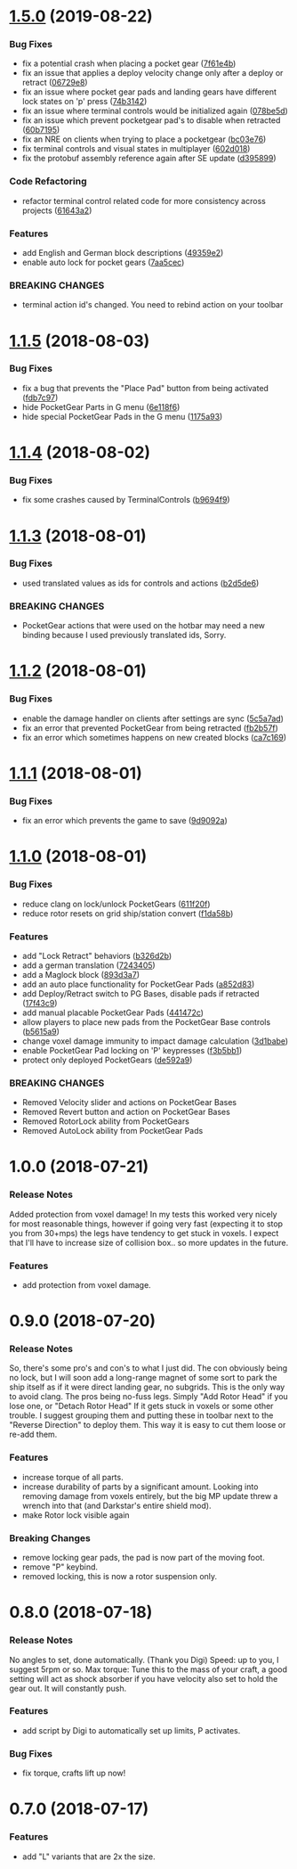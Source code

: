 # [1.5.0](https://github.com/AutoMcDonough/PocketGear/compare/v1.1.5...v1.5.0) (2019-08-22)


### Bug Fixes

* fix a potential crash when placing a pocket gear ([7f61e4b](https://github.com/AutoMcDonough/PocketGear/commit/7f61e4b))
* fix an issue that applies a deploy velocity change only after a deploy or retract ([06729e8](https://github.com/AutoMcDonough/PocketGear/commit/06729e8))
* fix an issue where pocket gear pads and landing gears have different lock states on 'p' press ([74b3142](https://github.com/AutoMcDonough/PocketGear/commit/74b3142))
* fix an issue where terminal controls would be initialized again ([078be5d](https://github.com/AutoMcDonough/PocketGear/commit/078be5d))
* fix an issue which prevent pocketgear pad's to disable when retracted ([60b7195](https://github.com/AutoMcDonough/PocketGear/commit/60b7195))
* fix an NRE on clients when trying to place a pocketgear ([bc03e76](https://github.com/AutoMcDonough/PocketGear/commit/bc03e76))
* fix terminal controls and visual states in multiplayer  ([602d018](https://github.com/AutoMcDonough/PocketGear/commit/602d018))
* fix the protobuf assembly reference again after SE update ([d395899](https://github.com/AutoMcDonough/PocketGear/commit/d395899))


### Code Refactoring

* refactor terminal control related code for more consistency across projects ([61643a2](https://github.com/AutoMcDonough/PocketGear/commit/61643a2))


### Features

* add English and German block descriptions ([49359e2](https://github.com/AutoMcDonough/PocketGear/commit/49359e2))
* enable auto lock for pocket gears ([7aa5cec](https://github.com/AutoMcDonough/PocketGear/commit/7aa5cec))


### BREAKING CHANGES

* terminal action id's changed. You need to rebind action on your toolbar



<a name="1.1.5"></a>
# [1.1.5](https://github.com/AutoMcDonough/PocketGear/compare/v1.1.4...v1.1.5) (2018-08-03)


### Bug Fixes

* fix a bug that prevents the "Place Pad" button from being activated ([fdb7c97](https://github.com/AutoMcDonough/PocketGear/commit/fdb7c97))
* hide PocketGear Parts in G menu ([6e118f6](https://github.com/AutoMcDonough/PocketGear/commit/6e118f6))
* hide special PocketGear Pads in the G menu ([1175a93](https://github.com/AutoMcDonough/PocketGear/commit/1175a93))



<a name="1.1.4"></a>
# [1.1.4](https://github.com/AutoMcDonough/PocketGear/compare/v1.1.3...v1.1.4) (2018-08-02)


### Bug Fixes

* fix some crashes caused by TerminalControls ([b9694f9](https://github.com/AutoMcDonough/PocketGear/commit/b9694f9))



<a name="1.1.3"></a>
# [1.1.3](https://github.com/AutoMcDonough/PocketGear/compare/v1.1.2...v1.1.3) (2018-08-01)


### Bug Fixes

* used translated values as ids for controls and actions ([b2d5de6](https://github.com/AutoMcDonough/PocketGear/commit/b2d5de6))


### BREAKING CHANGES

* PocketGear actions that were used on the hotbar may need a new binding because I used previously translated ids, Sorry.



<a name="1.1.2"></a>
# [1.1.2](https://github.com/AutoMcDonough/PocketGear/compare/v1.1.1...v1.1.2) (2018-08-01)


### Bug Fixes

* enable the damage handler on clients after settings are sync ([5c5a7ad](https://github.com/AutoMcDonough/PocketGear/commit/5c5a7ad))
* fix an error that prevented PocketGear from being retracted ([fb2b57f](https://github.com/AutoMcDonough/PocketGear/commit/fb2b57f))
* fix an error which sometimes happens on new created blocks ([ca7c169](https://github.com/AutoMcDonough/PocketGear/commit/ca7c169))



<a name="1.1.1"></a>
# [1.1.1](https://github.com/AutoMcDonough/PocketGear/compare/v1.1.0...v1.1.1) (2018-08-01)


### Bug Fixes

* fix an error which prevents the game to save ([9d9092a](https://github.com/AutoMcDonough/PocketGear/commit/9d9092a))



<a name="1.1.0"></a>
# [1.1.0](https://github.com/AutoMcDonough/PocketGear/compare/v1.0.0...v1.1.0) (2018-08-01)


### Bug Fixes

* reduce clang on lock/unlock PocketGears ([611f20f](https://github.com/AutoMcDonough/PocketGear/commit/611f20f))
* reduce rotor resets on grid ship/station convert ([f1da58b](https://github.com/AutoMcDonough/PocketGear/commit/f1da58b))


### Features

* add "Lock Retract" behaviors ([b326d2b](https://github.com/AutoMcDonough/PocketGear/commit/b326d2b))
* add a german translation ([7243405](https://github.com/AutoMcDonough/PocketGear/commit/7243405))
* add a Maglock block ([893d3a7](https://github.com/AutoMcDonough/PocketGear/commit/893d3a7))
* add an auto place functionality for PocketGear Pads ([a852d83](https://github.com/AutoMcDonough/PocketGear/commit/a852d83))
* add Deploy/Retract switch to PG Bases, disable pads if retracted ([17f43c9](https://github.com/AutoMcDonough/PocketGear/commit/17f43c9))
* add manual placable PocketGear Pads ([441472c](https://github.com/AutoMcDonough/PocketGear/commit/441472c))
* allow players to place new pads from the PocketGear Base controls ([b5615a9](https://github.com/AutoMcDonough/PocketGear/commit/b5615a9))
* change voxel damage immunity  to impact damage calculation ([3d1babe](https://github.com/AutoMcDonough/PocketGear/commit/3d1babe))
* enable PocketGear Pad locking on 'P' keypresses ([f3b5bb1](https://github.com/AutoMcDonough/PocketGear/commit/f3b5bb1))
* protect only deployed PocketGears ([de592a9](https://github.com/AutoMcDonough/PocketGear/commit/de592a9))


### BREAKING CHANGES

* Removed Velocity slider and actions on PocketGear Bases
* Removed Revert button and action on PocketGear Bases
* Removed RotorLock ability from PocketGears
* Removed AutoLock ability from PocketGear Pads



<a name="1.0.0"></a>
# 1.0.0 (2018-07-21)

### Release Notes

Added protection from voxel damage! In my tests this worked very nicely for most reasonable things, however if going very fast (expecting it to stop you from 30+mps) the legs have tendency to get stuck in voxels. I expect that I'll have to increase size of collision box.. so more updates in the future.

### Features

* add protection from voxel damage.



<a name="0.9.0"></a>
# 0.9.0 (2018-07-20)

### Release Notes

So, there's some pro's and con's to what I just did. The con obviously being no lock, but I will soon add a long-range magnet of some sort to park the ship itself as if it were direct landing gear, no subgrids. This is the only way to avoid clang.
The pros being no-fuss legs. Simply "Add Rotor Head" if you lose one, or "Detach Rotor Head" If it gets stuck in voxels or some other trouble. I suggest grouping them and putting these in toolbar next to the "Reverse Direction" to deploy them. This way it is easy to cut them loose or re-add them. 

### Features

* increase torque of all parts.
* increase durability of parts by a significant amount. Looking into removing damage from voxels entirely, but the big MP update threw a wrench into that (and Darkstar's entire shield mod).
* make Rotor lock visible again


### Breaking Changes

* remove locking gear pads, the pad is now part of the moving foot.
* remove "P" keybind.
* removed locking, this is now a rotor suspension only.



<a name="0.8.0"></a>
# 0.8.0 (2018-07-18)

### Release Notes

No angles to set, done automatically. (Thank you Digi)
Speed: up to you, I suggest 5rpm or so.
Max torque: Tune this to the mass of your craft, a good setting will act as shock absorber if you have velocity also set to hold the gear out. It will constantly push.

### Features

* add script by Digi to automatically set up limits, P activates.

### Bug Fixes

* fix torque, crafts lift up now!



<a name="0.7.0"></a>
# 0.7.0 (2018-07-17)


### Features

* add "L" variants that are 2x the size.